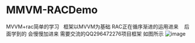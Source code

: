 # MMVM-RACDemo
MVVM+rac简单的学习   框架以MVVM为基础 RAC正在循序渐进的运用进来    后面学到的 会慢慢加进来  需要交流的QQ296472276项目框架 如图所示
![image](https://github.com/sallenhandong/MVVM-RACDemo/blob/master/basicFramework/xcodeproj.png)
